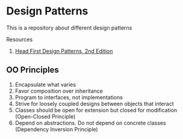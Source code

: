 # Design Patterns

This is a repository about different design patterns

Resources
1. [Head First Design Patterns, 2nd Edition](https://www.oreilly.com/library/view/head-first-design/9781492077992/)

## OO Principles
1. Encapsulate what varies
2. Favor composition over inheritance
3. Program to interfaces, not implementations
4. Strive for loosely coupled designs between objects that interact
5. Classes should be open for extension but closed for modification (Open-Closed Principle)
6. Depend on abstractions. Do not depend on concrete classes (Dependency Inversion Principle)
